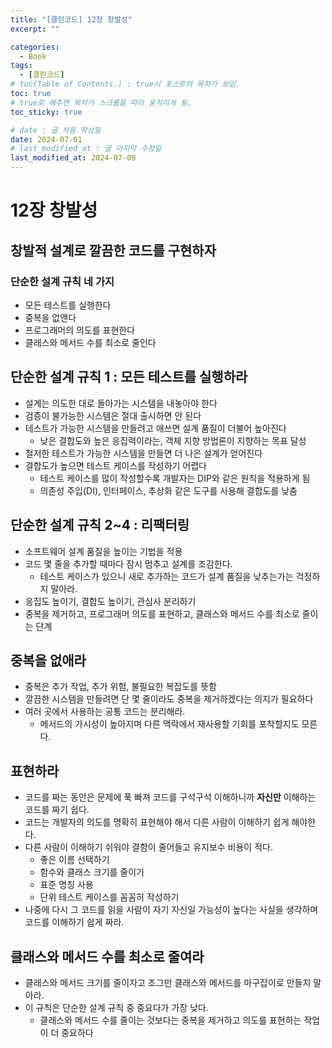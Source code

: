 ```yaml
---
title: "[클린코드] 12장 창발성"
excerpt: ""

categories:
  - Book
tags:
  - [클린코드]
# toc(Table of Contents.) : true시 포스트의 목차가 보임.
toc: true
# true로 해주면 목차가 스크롤을 따라 움직이게 됨.
toc_sticky: true

# date : 글 처음 작성일
date: 2024-07-01
# last_modified_at : 글 마지막 수정일
last_modified_at: 2024-07-09
---
```


# 12장 창발성

## 창발적 설계로 깔끔한 코드를 구현하자

### 단순한 설계 규칙 네 가지

- 모든 테스트를 실행한다
- 중복을 없앤다
- 프로그래머의 의도를 표현한다
- 클래스와 메서드 수를 최소로 줄인다

## 단순한 설계 규칙 1 : 모든 테스트를 실행하라

- 설계는 의도한 대로 돌아가는 시스템을 내놓아야 한다
- 검증이 불가능한 시스템은 절대 출시하면 안 된다
- 테스트가 가능한 시스템을 만들려고 애쓰면 설계 품질이 더불어 높아진다
  - 낮은 결합도와 높은 응집력이라는, 객체 지향 방법론이 지향하는 목표 달성
- 철저한 테스트가 가능한 시스템을 만들면 더 나은 설계가 얻어진다
- 결합도가 높으면 테스트 케이스를 작성하기 어렵다
  - 테스트 케이스를 많이 작성할수록 개발자는 DIP와 같은 원칙을 적용하게 됨
  - 의존성 주입(DI), 인터페이스, 추상화 같은 도구를 사용해 결합도를 낮춤

## 단순한 설계 규칙 2~4 : 리팩터링

- 소프트웨어 설계 품질을 높이는 기법을 적용
- 코드 몇 줄을 추가할 때마다 잠시 멈추고 설계를 조감한다.
  - 테스트 케이스가 있으니 새로 추가하는 코드가 설계 품질을 낮추는가는 걱정하지 말아라.
- 응집도 높이기, 결합도 높이기, 관심사 분리하기
- 중복을 제거하고, 프로그래머 의도를 표현하고, 클래스와 메서드 수를 최소로 줄이는 단계

## 중복을 없애라

- 중복은 추가 작업, 추가 위험, 불필요한 복잡도를 뜻함
- 깔끔한 시스템을 만들려면 단 몇 줄이라도 중복을 제거하겠다는 의지가 필요하다
- 여러 곳에서 사용하는 공통 코드는 분리해라.
  - 메서드의 가시성이 높아지며 다른 맥락에서 재사용할 기회를 포착할지도 모른다.

## 표현하라

- 코드를 짜는 동안은 문제에 푹 빠져 코드를 구석구석 이해하니까 **자신만** 이해하는 코드를 짜기 쉽다.
- 코드는 개발자의 의도를 명확히 표현해야 해서 다른 사람이 이해하기 쉽게 해야한다.
- 다른 사람이 이해하기 쉬워야 결함이 줄어들고 유지보수 비용이 적다.
  - 좋은 이름 선택하기
  - 함수와 클래스 크기를 줄이기
  - 표준 명칭 사용
  - 단위 테스트 케이스를 꼼꼼히 작성하기
- 나중에 다시 그 코드를 읽을 사람이 자기 자신일 가능성이 높다는 사실을 생각하며 코드를 이해하기 쉽게 짜라.

## 클래스와 메서드 수를 최소로 줄여라

- 클래스와 메서드 크기를 줄이자고 조그만 클래스와 메서드를 마구잡이로 만들지 말아라.
- 이 규칙은 단순한 설계 규칙 중 중요다가 가장 낮다.
  - 클래스와 메서드 수를 줄이는 것보다는 중복을 제거하고 의도를 표현하는 작업이 더 중요하다

